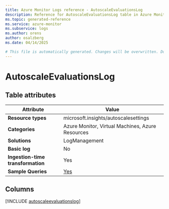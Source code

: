 ```yaml
---
title: Azure Monitor Logs reference - AutoscaleEvaluationsLog
description: Reference for AutoscaleEvaluationsLog table in Azure Monitor Logs.
ms.topic: generated-reference
ms.service: azure-monitor
ms.subservice: logs
ms.author: orens
author: osalzberg
ms.date: 04/14/2025

# This file is automatically generated. Changes will be overwritten. Do not change this file directly.
---
```


# AutoscaleEvaluationsLog




## Table attributes

|Attribute|Value|
|---|---|
|**Resource types**|microsoft.insights/autoscalesettings|
|**Categories**|Azure Monitor, Virtual Machines, Azure Resources|
|**Solutions**| LogManagement|
|**Basic log**|No|
|**Ingestion-time transformation**|Yes|
|**Sample Queries**|[Yes](/azure/azure-monitor/reference/queries/autoscaleevaluationslog)|



## Columns
  
[!INCLUDE [autoscaleevaluationslog](~/reusable-content/ce-skilling/azure/includes/azure-monitor/reference/tables/autoscaleevaluationslog-include.md)]
